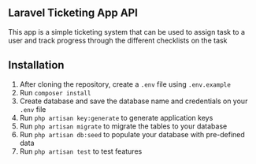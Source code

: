 ## Laravel Ticketing App API

This app is a simple ticketing system that can be used to assign task to a user and track progress through the different checklists on the task

## Installation
1. After cloning the repository, create a `.env` file using `.env.example`
2. Run `composer install`
3. Create database and save the database name and credentials on your `.env` file
4. Run `php artisan key:generate` to generate application keys
5. Run `php artisan migrate` to migrate the tables to your database
6. Run `php artisan db:seed` to populate your database with pre-defined data
7. Run `php artisan test` to test features